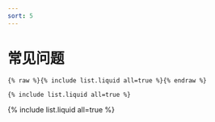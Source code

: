 ```yaml
---
sort: 5
---
```


# 常见问题

```
{% raw %}{% include list.liquid all=true %}{% endraw %}

{% include list.liquid all=true %}
```

{% include list.liquid all=true %}
